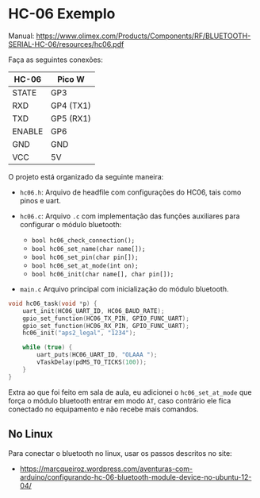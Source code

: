 # HC-06 Exemplo

Manual: https://www.olimex.com/Products/Components/RF/BLUETOOTH-SERIAL-HC-06/resources/hc06.pdf

Faça as seguintes conexões:

| HC-06  | Pico W |
| ------------- | ------------- |
| STATE  | GP3 |
| RXD  | GP4 (TX1)  |
| TXD  | GP5 (RX1) |
| ENABLE  | GP6 |
| GND  | GND  |
| VCC  | 5V  |

O projeto está organizado da seguinte maneira:

- `hc06.h`: Arquivo de headfile com configurações do HC06, tais como pinos e uart.
- `hc06.c`: Arquivo `.c` com implementação das funções auxiliares para configurar o módulo bluetooth:
    - `bool hc06_check_connection();`
    - `bool hc06_set_name(char name[]);`
    - `bool hc06_set_pin(char pin[]);`
    - `bool hc06_set_at_mode(int on);`
    - `bool hc06_init(char name[], char pin[]);`

- `main.c` Arquivo principal com inicialização do módulo bluetooth.

```c
void hc06_task(void *p) {
    uart_init(HC06_UART_ID, HC06_BAUD_RATE);
    gpio_set_function(HC06_TX_PIN, GPIO_FUNC_UART);
    gpio_set_function(HC06_RX_PIN, GPIO_FUNC_UART);
    hc06_init("aps2_legal", "1234");

    while (true) {
        uart_puts(HC06_UART_ID, "OLAAA ");
        vTaskDelay(pdMS_TO_TICKS(100));
    }
}
```

Extra ao que foi feito em sala de aula, eu adicionei o `hc06_set_at_mode` que força o módulo bluetooth entrar em modo `AT`, caso contrário ele fica 
conectado no equipamento e não recebe mais comandos.

## No Linux

Para conectar o bluetooth no linux, usar os passos descritos no site:

- https://marcqueiroz.wordpress.com/aventuras-com-arduino/configurando-hc-06-bluetooth-module-device-no-ubuntu-12-04/
